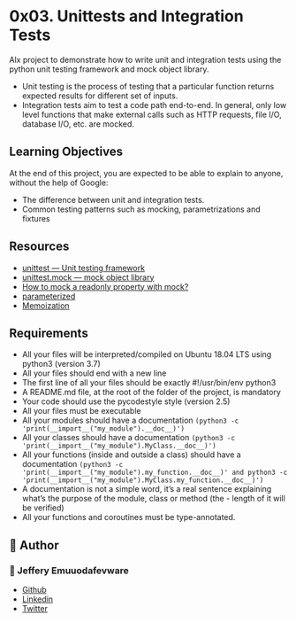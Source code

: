 # 0x03. Unittests and Integration Tests
Alx project to demonstrate how to write unit and integration tests using the python unit testing framework and mock object library.
- Unit testing is the process of testing that a particular function returns expected results for different set of inputs.
- Integration tests aim to test a code path end-to-end. In general, only low level functions that make external calls such as HTTP requests, file I/O, database I/O, etc. are mocked.
## Learning Objectives
At the end of this project, you are expected to be able to explain to anyone, without the help of Google:

- The difference between unit and integration tests.
- Common testing patterns such as mocking, parametrizations and fixtures
## Resources
- [unittest — Unit testing framework](https://docs.python.org/3/library/unittest.html)
- [unittest.mock — mock object library](https://docs.python.org/3/library/unittest.mock.html)
- [How to mock a readonly property with mock?](https://stackoverflow.com/questions/11836436/how-to-mock-a-readonly-property-with-mock)
- [parameterized](https://stackoverflow.com/questions/11836436/how-to-mock-a-readonly-property-with-mock)
- [Memoization](https://en.wikipedia.org/wiki/Memoization)
## Requirements
- All your files will be interpreted/compiled on Ubuntu 18.04 LTS using python3 (version 3.7)
- All your files should end with a new line
- The first line of all your files should be exactly #!/usr/bin/env python3
- A README.md file, at the root of the folder of the project, is mandatory
- Your code should use the pycodestyle style (version 2.5)
- All your files must be executable
- All your modules should have a documentation `(python3 -c 'print(__import__("my_module").__doc__)')`
- All your classes should have a documentation `(python3 -c 'print(__import__("my_module").MyClass.__doc__)')`
- All your functions (inside and outside a class) should have a documentation `(python3 -c 'print(__import__("my_module").my_function.__doc__)' and python3 -c 'print(__import__("my_module").MyClass.my_function.__doc__)')`
- A documentation is not a simple word, it’s a real sentence explaining what’s the purpose of the module, class or method (the - length of it will be verified)
- All your functions and coroutines must be type-annotated.
## :pencil: **Author**
### :man: Jeffery Emuuodafevware
- [Github](https://github.com/goldenjeffempire)
- [Linkedin](https://www.linkedin.com/in/jeffery-emuodafevware)
- [Twitter](https://x.com/goldenjeffemp)
